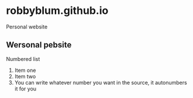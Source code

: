 # robbyblum.github.io
Personal website

## Wersonal pebsite

Numbered list

1. Item one
1. Item two
1. You can write whatever number you want in the source, it autonumbers it for you


